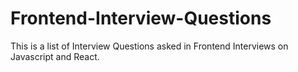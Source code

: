 # Frontend-Interview-Questions
This is a list of Interview Questions asked in Frontend Interviews on Javascript and React.
